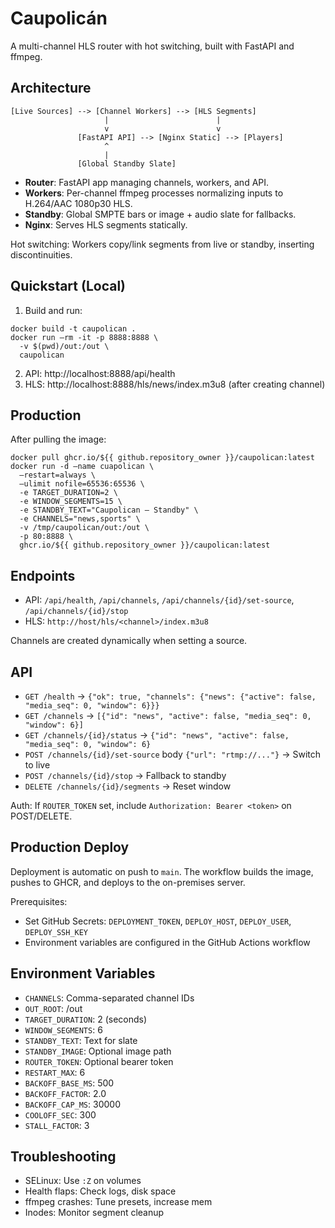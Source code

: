 # Caupolicán

A multi-channel HLS router with hot switching, built with FastAPI and ffmpeg.

## Architecture

```
[Live Sources] --> [Channel Workers] --> [HLS Segments]
                     |                        |
                     v                        v
               [FastAPI API] --> [Nginx Static] --> [Players]
                     ^
                     |
               [Global Standby Slate]
```

- **Router**: FastAPI app managing channels, workers, and API.
- **Workers**: Per-channel ffmpeg processes normalizing inputs to H.264/AAC 1080p30 HLS.
- **Standby**: Global SMPTE bars or image + audio slate for fallbacks.
- **Nginx**: Serves HLS segments statically.

Hot switching: Workers copy/link segments from live or standby, inserting discontinuities.

## Quickstart (Local)

1. Build and run:
```
docker build -t caupolican .
docker run –rm -it -p 8888:8888 \
  -v $(pwd)/out:/out \
  caupolican
```

2. API: http://localhost:8888/api/health
3. HLS: http://localhost:8888/hls/news/index.m3u8 (after creating channel)

## Production

After pulling the image:
```
docker pull ghcr.io/${{ github.repository_owner }}/caupolican:latest
docker run -d –name cuapolican \
  –restart=always \
  –ulimit nofile=65536:65536 \
  -e TARGET_DURATION=2 \
  -e WINDOW_SEGMENTS=15 \
  -e STANDBY_TEXT="Caupolican — Standby" \
  -e CHANNELS="news,sports" \
  -v /tmp/caupolican/out:/out \
  -p 80:8888 \
  ghcr.io/${{ github.repository_owner }}/caupolican:latest
```

## Endpoints

- API: `/api/health`, `/api/channels`, `/api/channels/{id}/set-source`, `/api/channels/{id}/stop`
- HLS: `http://host/hls/<channel>/index.m3u8`

Channels are created dynamically when setting a source.

## API

- `GET /health` → `{"ok": true, "channels": {"news": {"active": false, "media_seq": 0, "window": 6}}}`
- `GET /channels` → `[{"id": "news", "active": false, "media_seq": 0, "window": 6}]`
- `GET /channels/{id}/status` → `{"id": "news", "active": false, "media_seq": 0, "window": 6}`
- `POST /channels/{id}/set-source` body `{"url": "rtmp://..."}` → Switch to live
- `POST /channels/{id}/stop` → Fallback to standby
- `DELETE /channels/{id}/segments` → Reset window

Auth: If `ROUTER_TOKEN` set, include `Authorization: Bearer <token>` on POST/DELETE.

## Production Deploy

Deployment is automatic on push to `main`. The workflow builds the image, pushes to GHCR, and deploys to the on-premises server.

Prerequisites:
- Set GitHub Secrets: `DEPLOYMENT_TOKEN`, `DEPLOY_HOST`, `DEPLOY_USER`, `DEPLOY_SSH_KEY`
- Environment variables are configured in the GitHub Actions workflow

## Environment Variables

- `CHANNELS`: Comma-separated channel IDs
- `OUT_ROOT`: /out
- `TARGET_DURATION`: 2 (seconds)
- `WINDOW_SEGMENTS`: 6
- `STANDBY_TEXT`: Text for slate
- `STANDBY_IMAGE`: Optional image path
- `ROUTER_TOKEN`: Optional bearer token
- `RESTART_MAX`: 6
- `BACKOFF_BASE_MS`: 500
- `BACKOFF_FACTOR`: 2.0
- `BACKOFF_CAP_MS`: 30000
- `COOLOFF_SEC`: 300
- `STALL_FACTOR`: 3

## Troubleshooting

- SELinux: Use `:Z` on volumes
- Health flaps: Check logs, disk space
- ffmpeg crashes: Tune presets, increase mem
- Inodes: Monitor segment cleanup
